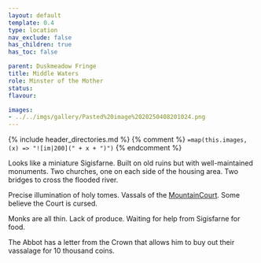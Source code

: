 ```yaml
---
layout: default
template: 0.4
type: location
nav_exclude: false
has_children: true
has_toc: false

parent: Duskmeadow Fringe
title: Middle Waters
role: Minster of the Mother
status:
flavour: 

images:
- ../../imgs/gallery/Pasted%20image%2020250408201024.png
---
```


{% include header_directories.md %}
{% comment %}
`=map(this.images, (x) => "![im|200](" + x + ")")`
{% endcomment %}

Looks like a miniature Sigisfarne.
Built on old ruins but with well-maintained monuments.
Two churches, one on each side of the housing area.
Two bridges to cross the flooded river.

Precise illumination of holy tomes.
Vassals of the [MountainCourt](MountainCourt.md).
Some believe the Court is cursed.

Monks are all thin.
Lack of produce.
Waiting for help from Sigisfarne for food.

The Abbot has a letter from the Crown that allows him to buy out their vassalage for 10 thousand coins.
